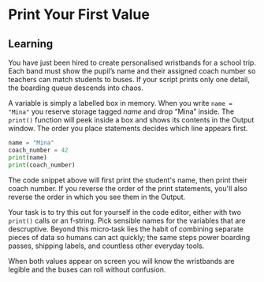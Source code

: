 # Print Your First Value
## Learning
You have just been hired to create personalised wristbands for a school trip. Each band must show the pupil’s name and their assigned coach number so teachers can match students to buses. If your script prints only one detail, the boarding queue descends into chaos.

A variable is simply a labelled box in memory. When you write `name = "Mina"` you reserve storage tagged *name* and drop “Mina” inside. The `print()` function will peek inside a box and shows its contents in the Output window. The order you place statements decides which line appears first. 

```python
name = "Mina"
coach_number = 42
print(name)
print(coach_number)
```

The code snippet above will first print the student's name, then print their coach number. If you reverse the order of the print statements, you'll also reverse the order in which you see them in the Output.

Your task is to try this out for yourself in the code editor, either with two `print()` calls or an f‑string. Pick sensible names for the variables that are descruptive. Beyond this micro‑task lies the habit of combining separate pieces of data so humans can act quickly; the same steps power boarding passes, shipping labels, and countless other everyday tools.

When both values appear on screen you will know the wristbands are legible and the buses can roll without confusion.
